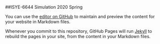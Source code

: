 ##ISYE-6644 Simulation 2020 Spring











You can use the [editor on GitHub](https://github.com/jamesyeh111/ISYE-6644-Repository/edit/master/README.md) to maintain and preview the content for your website in Markdown files.

Whenever you commit to this repository, GitHub Pages will run [Jekyll](https://jekyllrb.com/) to rebuild the pages in your site, from the content in your Markdown files.



